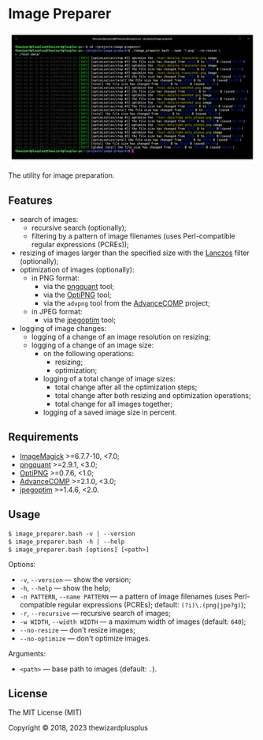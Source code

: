 # Image Preparer

![](docs/screenshot_1.png)

The utility for image preparation.

## Features

- search of images:
  - recursive search (optionally);
  - filtering by a pattern of image filenames (uses Perl-compatible regular expressions (PCREs));
- resizing of images larger than the specified size with the [Lanczos](https://en.wikipedia.org/wiki/Lanczos_resampling) filter (optionally);
- optimization of images (optionally):
  - in PNG format:
    - via the [pngquant](https://pngquant.org/) tool;
    - via the [OptiPNG](http://optipng.sourceforge.net/) tool;
    - via the `advpng` tool from the [AdvanceCOMP](http://www.advancemame.it/) project;
  - in JPEG format:
    - via the [jpegoptim](https://github.com/tjko/jpegoptim) tool;
- logging of image changes:
  - logging of a change of an image resolution on resizing;
  - logging of a change of an image size:
    - on the following operations:
      - resizing;
      - optimization;
    - logging of a total change of image sizes:
      - total change after all the optimization steps;
      - total change after both resizing and optimization operations;
      - total change for all images together;
    - logging of a saved image size in percent.

## Requirements

- [ImageMagick](http://www.imagemagick.org/) >=6.7.7-10, <7.0;
- [pngquant](https://pngquant.org/) >=2.9.1, <3.0;
- [OptiPNG](http://optipng.sourceforge.net/) >=0.7.6, <1.0;
- [AdvanceCOMP](http://www.advancemame.it/) >=2.1.0, <3.0;
- [jpegoptim](https://github.com/tjko/jpegoptim) >=1.4.6, <2.0.

## Usage

```
$ image_preparer.bash -v | --version
$ image_preparer.bash -h | --help
$ image_preparer.bash [options] [<path>]
```

Options:

- `-v`, `--version` &mdash; show the version;
- `-h`, `--help` &mdash; show the help;
- `-n PATTERN`, `--name PATTERN` &mdash; a pattern of image filenames (uses Perl-compatible regular expressions (PCREs); default: `(?i)\.(png|jpe?g)`);
- `-r`, `--recursive` &mdash; recursive search of images;
- `-w WIDTH`, `--width WIDTH` &mdash; a maximum width of images (default: `640`);
- `--no-resize` &mdash; don't resize images;
- `--no-optimize` &mdash; don't optimize images.

Arguments:

- `<path>` &mdash; base path to images (default: `.`).

## License

The MIT License (MIT)

Copyright &copy; 2018, 2023 thewizardplusplus
